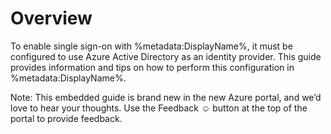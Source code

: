 # Overview

To enable single sign-on with %metadata:DisplayName%, it must be configured to use Azure Active Directory as an identity provider. 
This guide provides information and tips on how to perform this configuration in %metadata:DisplayName%.

Note:
This embedded guide is brand new in the new Azure portal, and we’d love to hear your thoughts. 
Use the Feedback &#x263A; button at the top of the portal to provide feedback. 

